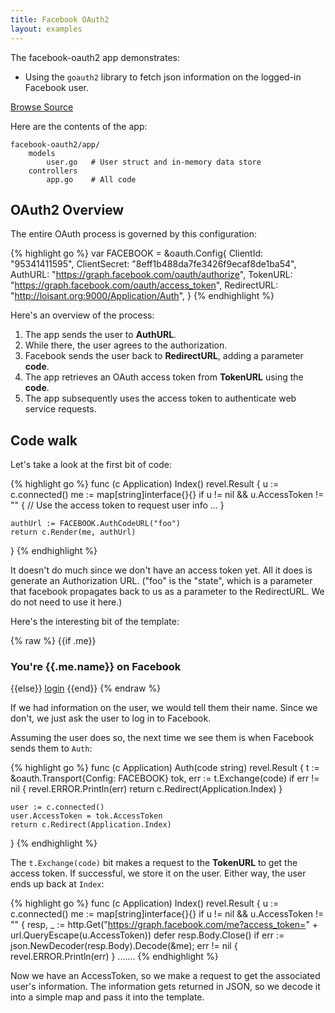 ```yaml
---
title: Facebook OAuth2
layout: examples
---
```


The facebook-oauth2 app demonstrates:

* Using the `goauth2` library to fetch json information on the logged-in
  Facebook user.

<a class="btn btn-success btn-sm" href="https://github.com/revel/examples/tree/master/facebook-oauth2" role="button"><span class="glyphicon glyphicon-floppy-disk" aria-hidden="true"></span> Browse Source</a>

Here are the contents of the app:

	facebook-oauth2/app/
		models
			user.go   # User struct and in-memory data store
		controllers
			app.go    # All code




## OAuth2 Overview

The entire OAuth process is governed by this configuration:

{% highlight go %}
var FACEBOOK = &oauth.Config{
	ClientId:     "95341411595",
	ClientSecret: "8eff1b488da7fe3426f9ecaf8de1ba54",
	AuthURL:      "https://graph.facebook.com/oauth/authorize",
	TokenURL:     "https://graph.facebook.com/oauth/access_token",
	RedirectURL:  "http://loisant.org:9000/Application/Auth",
}
{% endhighlight  %}

Here's an overview of the process:

1. The app sends the user to **AuthURL**.
2. While there, the user agrees to the authorization.
3. Facebook sends the user back to **RedirectURL**, adding a parameter **code**.
4. The app retrieves an OAuth access token from **TokenURL** using the **code**.
5. The app subsequently uses the access token to authenticate web service requests.

## Code walk

Let's take a look at the first bit of code:

{% highlight go %}
func (c Application) Index() revel.Result {
	u := c.connected()
	me := map[string]interface{}{}
	if u != nil && u.AccessToken != "" {
		// Use the access token to request user info
		...
	}

	authUrl := FACEBOOK.AuthCodeURL("foo")
	return c.Render(me, authUrl)
}
{% endhighlight  %}

It doesn't do much since we don't have an access token yet.  All it does is
generate an Authorization URL.  ("foo" is the "state", which is a parameter that
facebook propagates back to us as a parameter to the RedirectURL.  We do not
need to use it here.)

Here's the interesting bit of the template:

{% raw %}
	{{if .me}}
	<h3>You're {{.me.name}} on Facebook</h3>
	{{else}}
	<a href="{{.authUrl}}">login</a>
	{{end}}
{% endraw %}

If we had information on the user, we would tell them their name.  Since we
don't, we just ask the user to log in to Facebook.

Assuming the user does so, the next time we see them is when Facebook sends them
to `Auth`:

{% highlight go %}
func (c Application) Auth(code string) revel.Result {
	t := &oauth.Transport{Config: FACEBOOK}
	tok, err := t.Exchange(code)
	if err != nil {
		revel.ERROR.Println(err)
		return c.Redirect(Application.Index)
	}

	user := c.connected()
	user.AccessToken = tok.AccessToken
	return c.Redirect(Application.Index)
}
{% endhighlight  %}

The `t.Exchange(code)` bit makes a request to the **TokenURL** to get the access
token.  If successful, we store it on the user.  Either way, the user ends up
back at `Index`:

{% highlight go %}
func (c Application) Index() revel.Result {
	u := c.connected()
	me := map[string]interface{}{}
	if u != nil && u.AccessToken != "" {
		resp, _ := http.Get("https://graph.facebook.com/me?access_token=" +
			url.QueryEscape(u.AccessToken))
		defer resp.Body.Close()
		if err := json.NewDecoder(resp.Body).Decode(&me); err != nil {
			revel.ERROR.Println(err)
		}
		.......
{% endhighlight  %}


Now we have an AccessToken, so we make a request to get the associated user's
information.  The information gets returned in JSON, so we decode it into a
simple map and pass it into the template.
